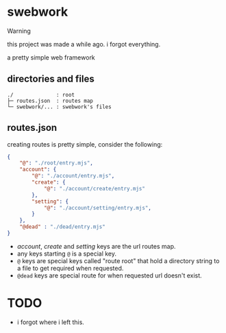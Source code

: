 swebwork
========

> [!WARNING]
> this project was made a while ago.
> i forgot everything.

a pretty simple web framework


directories and files
---------------------

```
./              : root
├─ routes.json  : routes map
└─ swebwork/... : swebwork's files
```

routes.json
-----------

creating routes is pretty simple, consider the following:
```json
{
    "@": "./root/entry.mjs",
    "account": {
        "@": "./account/entry.mjs",
        "create": {
            "@": "./account/create/entry.mjs"
        },
        "setting": {
            "@": "./account/setting/entry.mjs",
        }
    },
    "@dead" : "./dead/entry.mjs"
}
```
- *account*, *create* and *setting* keys are the url routes map.
- any keys starting `@` is a special key.
- `@` keys are special keys called "route root" that hold a directory string to a file to get required when requested.
- `@dead` keys are special route for when requested url doesn't exist.

TODO
====

- i forgot where i left this.
